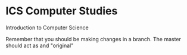 # ICS Computer Studies
Introduction to Computer Science

Remember that you should be making changes in a branch. The master should act as and "original"
